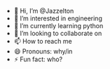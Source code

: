 - 👋 Hi, I’m @Jazzelton
- 👀 I’m interested in engineering
- 🌱 I’m currently learning python
- 💞️ I’m looking to collaborate on 
- 📫 How to reach me 
- 😄 Pronouns: why/in
- ⚡ Fun fact: who?

<!---
Jazzelton/Jazzelton is a ✨ special ✨ repository because its `README.md` (this file) appears on your GitHub profile.
You can click the Preview link to take a look at your changes.
--->
